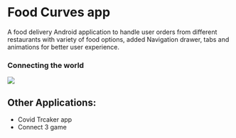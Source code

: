 # Food Curves app
A food delivery Android application to handle user orders from different restaurants with variety of food options, added Navigation drawer, tabs and animations for better user experience.
### Connecting the world
<img src="https://github.com/jayantsadhu/Food-Curves-app/blob/main/android_developer.gif">

## Other Applications:
* Covid Trcaker app
* Connect 3 game
